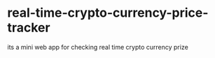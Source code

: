 # real-time-crypto-currency-price-tracker
its a mini web app for checking real time crypto currency prize
